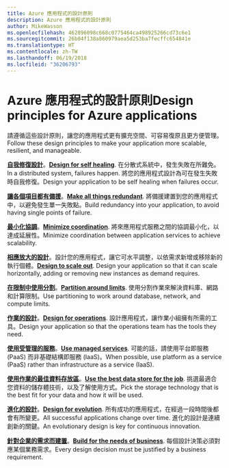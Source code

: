 ```yaml
---
title: Azure 應用程式的設計原則
description: Azure 應用程式的設計原則
author: MikeWasson
ms.openlocfilehash: 462896098c668c0775464ca498925266cd73c6e1
ms.sourcegitcommit: 26b04f138a860979aea5d253ba7fecffc654841e
ms.translationtype: HT
ms.contentlocale: zh-TW
ms.lasthandoff: 06/19/2018
ms.locfileid: "36206793"
---
```

# <a name="design-principles-for-azure-applications"></a><span data-ttu-id="e1841-103">Azure 應用程式的設計原則</span><span class="sxs-lookup"><span data-stu-id="e1841-103">Design principles for Azure applications</span></span>

<span data-ttu-id="e1841-104">請遵循這些設計原則，讓您的應用程式更有擴充空間、可容易復原且更方便管理。</span><span class="sxs-lookup"><span data-stu-id="e1841-104">Follow these design principles to make your application more scalable, resilient, and manageable.</span></span> 

<span data-ttu-id="e1841-105">**[自我修復設計](self-healing.md)**。</span><span class="sxs-lookup"><span data-stu-id="e1841-105">**[Design for self healing](self-healing.md)**.</span></span> <span data-ttu-id="e1841-106">在分散式系統中，發生失敗在所難免。</span><span class="sxs-lookup"><span data-stu-id="e1841-106">In a distributed system, failures happen.</span></span> <span data-ttu-id="e1841-107">將您的應用程式設計為可在發生失敗時自我修復。</span><span class="sxs-lookup"><span data-stu-id="e1841-107">Design your application to be self healing when failures occur.</span></span>

<span data-ttu-id="e1841-108">**[讓各個項目都有備援](redundancy.md)**。</span><span class="sxs-lookup"><span data-stu-id="e1841-108">**[Make all things redundant](redundancy.md)**.</span></span> <span data-ttu-id="e1841-109">將備援建置到您的應用程式中，以避免發生單一失敗點。</span><span class="sxs-lookup"><span data-stu-id="e1841-109">Build redundancy into your application, to avoid having single points of failure.</span></span>
 
<span data-ttu-id="e1841-110">**[最小化協調](minimize-coordination.md)**。</span><span class="sxs-lookup"><span data-stu-id="e1841-110">**[Minimize coordination](minimize-coordination.md)**.</span></span> <span data-ttu-id="e1841-111">將來應用程式服務之間的協調最小化，以達成延展性。</span><span class="sxs-lookup"><span data-stu-id="e1841-111">Minimize coordination between application services to achieve scalability.</span></span>
 
<span data-ttu-id="e1841-112">**[相應放大的設計](scale-out.md)**。設計您的應用程式，讓它可水平調整，以依需求新增或移除新的執行個體。</span><span class="sxs-lookup"><span data-stu-id="e1841-112">**[Design to scale out](scale-out.md)**. Design your application so that it can scale horizontally, adding or removing new instances as demand requires.</span></span>

<span data-ttu-id="e1841-113">**[在限制中使用分割](partition.md)**。</span><span class="sxs-lookup"><span data-stu-id="e1841-113">**[Partition around limits](partition.md)**.</span></span> <span data-ttu-id="e1841-114">使用分割作業來解決資料庫、網路和計算限制。</span><span class="sxs-lookup"><span data-stu-id="e1841-114">Use partitioning to work around database, network, and compute limits.</span></span>

<span data-ttu-id="e1841-115">**[作業的設計](design-for-operations.md)**。</span><span class="sxs-lookup"><span data-stu-id="e1841-115">**[Design for operations](design-for-operations.md)**.</span></span> <span data-ttu-id="e1841-116">設計應用程式，讓作業小組擁有所需的工具。</span><span class="sxs-lookup"><span data-stu-id="e1841-116">Design your application so that the operations team has the tools they need.</span></span>

<span data-ttu-id="e1841-117">**[使用受管理的服務](managed-services.md)**。</span><span class="sxs-lookup"><span data-stu-id="e1841-117">**[Use managed services](managed-services.md)**.</span></span> <span data-ttu-id="e1841-118">可能的話，請使用平台即服務 (PaaS) 而非基礎結構即服務 (IaaS)。</span><span class="sxs-lookup"><span data-stu-id="e1841-118">When possible, use platform as a service (PaaS) rather than infrastructure as a service (IaaS).</span></span>

<span data-ttu-id="e1841-119">**[使用作業的最佳資料存放區](use-the-best-data-store.md)**。</span><span class="sxs-lookup"><span data-stu-id="e1841-119">**[Use the best data store for the job](use-the-best-data-store.md)**.</span></span> <span data-ttu-id="e1841-120">挑選最適合您資料的儲存體技術，以及了解使用方式。</span><span class="sxs-lookup"><span data-stu-id="e1841-120">Pick the storage technology that is the best fit for your data and how it will be used.</span></span> 
 
<span data-ttu-id="e1841-121">**[進化的設計](design-for-evolution.md)**。</span><span class="sxs-lookup"><span data-stu-id="e1841-121">**[Design for evolution](design-for-evolution.md)**.</span></span> <span data-ttu-id="e1841-122">所有成功的應用程式，在經過一段時間後都會有所變更。</span><span class="sxs-lookup"><span data-stu-id="e1841-122">All successful applications change over time.</span></span> <span data-ttu-id="e1841-123">進化的設計是連續創新的關鍵。</span><span class="sxs-lookup"><span data-stu-id="e1841-123">An evolutionary design is key for continuous innovation.</span></span>

<span data-ttu-id="e1841-124">**[針對企業的需求而建置](build-for-business.md)**。</span><span class="sxs-lookup"><span data-stu-id="e1841-124">**[Build for the needs of business](build-for-business.md)**.</span></span> <span data-ttu-id="e1841-125">每個設計決策必須對應某個業務需求。</span><span class="sxs-lookup"><span data-stu-id="e1841-125">Every design decision must be justified by a business requirement.</span></span>

